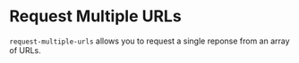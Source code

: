 # Request Multiple URLs

`request-multiple-urls` allows you to request a single reponse from an array of URLs.
